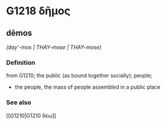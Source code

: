 # G1218 δῆμος

## dēmos

_(day'-mos | THAY-mose | THAY-mose)_

### Definition

from G1210; the public (as bound together socially); people; 

- the people, the mass of people assembled in a public place

### See also

[[G1210|G1210 δέω]]
